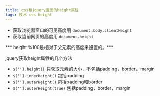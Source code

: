 ```yaml
---
title: css和jquery里面的height属性
tags: 技术 css height
---
```

* 获取浏览器窗口的可见高度用 `document.body.clientHeight`
* 获取当前网页的高度用 `document.height`

*** height %100是相对于父元素的高度来设置的。***

jquery获取height属性的几个方法

* `$('').height()` 只获取元素的大小，不包括padding，border，margin
* `$('').innerHeight()` 包括padding
* `$('').outerHeight()` 包括padding和border
* `$('').outerHeight(true)` 包括padding，border，margin
